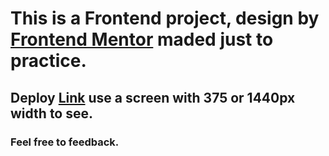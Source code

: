 # This is a Frontend project, design by [Frontend Mentor](https://www.frontendmentor.io/challenges/nft-preview-card-component-SbdUL_w0U) maded just to practice.

## Deploy [Link](https://nft-card-amber.vercel.app/) use a screen with 375 or 1440px width to see.

### Feel free to feedback.
